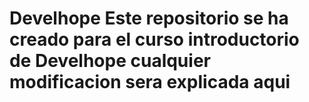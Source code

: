 # Develhope Este repositorio se ha creado para el curso introductorio de Develhope cualquier modificacion sera explicada aqui 
